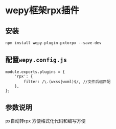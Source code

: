 # wepy框架rpx插件

## 安装

```
npm install wepy-plugin-pxtorpx --save-dev
```

## 配置`wepy.config.js`

```
module.exports.plugins = {
    'rpx': {
        filter: /\.(wxss|wxml)$/, //文件后缀匹配
    },
};
```


## 参数说明 

px自动转rpx 方便格式化代码和编写方便
